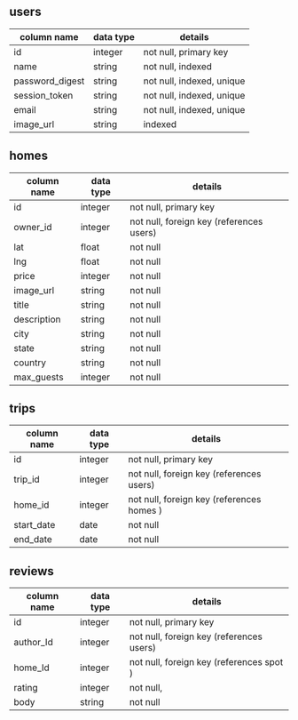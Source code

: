 ## users
column name     | data type | details
----------------|-----------|-----------------------
id              | integer   | not null, primary key
name            | string    | not null, indexed
password_digest | string    | not null, indexed, unique
session_token   | string    | not null, indexed, unique
email           | string    | not null, indexed, unique
image_url       | string    | indexed

## homes
column name | data type | details
------------|-----------|-----------------------
id          | integer   | not null, primary key
owner_id    | integer   | not null, foreign key (references users)
lat         | float     | not null
lng         | float     | not null
price       | integer   | not null
image_url   | string    | not null
title       | string    | not null
description | string    | not null
city        | string    | not null
state       | string    | not null
country     | string    | not null
max_guests  | integer    | not null

## trips
column name | data type | details
------------|-----------|-----------------------
id          | integer   | not null, primary key
trip_id     | integer   | not null, foreign key (references users)
home_id     | integer   | not null, foreign key (references homes )
start_date  | date      | not null
end_date    | date      | not null

## reviews
column name | data type | details
------------|-----------|-----------------------
id          | integer   | not null, primary key
author_Id   | integer   | not null, foreign key (references users)
home_Id     | integer   | not null, foreign key (references spot )
rating      | integer   | not null,
body        | string    | not null
